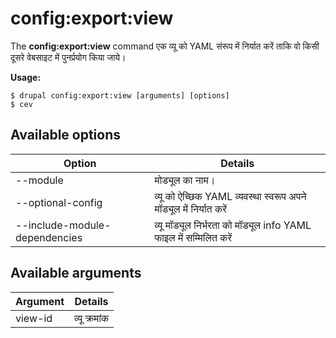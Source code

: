 # config:export:view
The **config:export:view** command एक व्यू को YAML संरूप में निर्यात करें ताकि वो किसी दूसरे वेबसाइट में पुनर्प्रयोग किया जाये।

**Usage:**
```
$ drupal config:export:view [arguments] [options] 
$ cev  
```

## Available options
Option | Details
-------|-------------
--module | मोड्यूल का नाम।
--optional-config | व्यू को ऐच्छिक YAML व्यवस्था स्वरूप अपने मॉड्यूल में निर्यात करें
--include-module-dependencies | व्यू मॉड्यूल निर्भरता को मॉड्यूल info YAML फाइल में सम्मिलित करें

## Available arguments
Argument | Details
---------|-------------
view-id | व्यू क्रमांक
